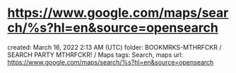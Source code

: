 # https://www.google.com/maps/search/%s?hl=en&source=opensearch

created: March 16, 2022 2:13 AM (UTC)
folder: BOOKMRKS-MTHRFCKR / SEARCH PARTY MTHRFCKR! / Maps
tags: Search, maps
url: https://www.google.com/maps/search/%s?hl=en&source=opensearch